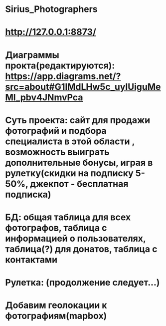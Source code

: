 # Sirius_Photographers
# http://127.0.0.1:8873/
# Диаграммы прокта(редактируются): https://app.diagrams.net/?src=about#G1lMdLHw5c_uyIUiguMeMl_pbv4JNmvPca
# Суть проекта: сайт для продажи фотографий и подбора специалиста в этой области , возможность выиграть дополнительные бонусы, играя в рулетку(скидки на подписку 5-50%, джекпот - бесплатная подписка)

# БД: общая таблица для всех фотографов, таблица с информацией о пользователях, таблица(?) для донатов, таблица с контактами

# Рулетка: (продолжение следует...)

# Добавим геолокации к фотографиям(mapbox)